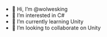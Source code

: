 - 👋 Hi, I’m @wolwesking
- 👀 I’m interested in C#
- 🌱 I’m currently learning Unity
- 💞️ I’m looking to collaborate on Unity

<!---
wolwesking/wolwesking is a ✨ special ✨ repository because its `README.md` (this file) appears on your GitHub profile.
You can click the Preview link to take a look at your changes.
--->
